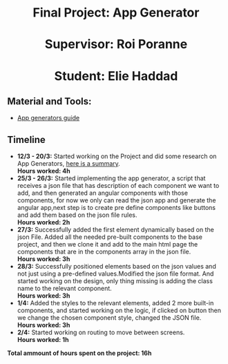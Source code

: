 <h1 align="center">Final Project: App Generator </h1>
 <h1 align="center">Supervisor: Roi Poranne</h1>
  <h1 align="center">Student: Elie Haddad</h3>
 
 
 ## Material and Tools:
 * [App generators guide](https://www.youtube.com/@wearenocode)
 
 
 ## Timeline
 * **12/3 - 20/3:** 
Started working on the Project and did some research on App Generators, [here is a summary](AppBuilders.md).\
**Hours worked: 4h**
 * **25/3 - 26/3:** 
Started implementing the app generator, a script that receives a json file that has description of each component we want to add, and then generated an angular components with those components, for now we only can read the json app and generate the angular app,next step is to create pre define components like buttons and add them based on the json file rules.\
**Hours worked: 2h**
 * **27/3:** 
Successfully added the first element dynamically based on the json File. Added all the needed pre-built components to the base project, and then we clone it and add to the main html page the components that are in the components array in the json file.\
**Hours worked: 3h**
* **28/3:** 
Successfully positioned elements based on the json values and not just using a pre-defined values.Modified the json file format. And started working on the design, only thing missing is adding the class name to the relevant component.\
**Hours worked: 3h**
* **1/4:** 
Added the styles to the relevant elements, added 2 more built-in components, and started working on the logic, if clicked on button then we change the chosen component style, changed the JSON file.\
**Hours worked: 3h**
* **2/4:** 
Started working on routing to move between screens.\
**Hours worked: 1h**


**Total ammount of hours spent on the project: 16h**
